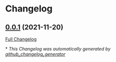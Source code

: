 # Changelog

## [0.0.1](https://github.com/brsynth/genes2doe/tree/0.0.1) (2021-11-20)

[Full Changelog](https://github.com/brsynth/genes2doe/compare/c30d0d06722006d2e8ac38d41410e55e00b3cdd0...0.0.1)



\* *This Changelog was automatically generated by [github_changelog_generator](https://github.com/github-changelog-generator/github-changelog-generator)*
